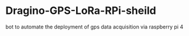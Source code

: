 # Dragino-GPS-LoRa-RPi-sheild
 bot to automate the deployment of gps data acquisition via raspberry pi 4
